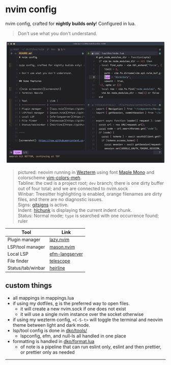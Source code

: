 # nvim config

nvim config, crafted for **nightly builds only**! Configured in lua.

> Don't use what you don't understand.

![nvim screenshot][screenshot]

> pictured: neovim running in [Wezterm](https://github.com/wez/wezterm)
> using font [Maple Mono](https://github.com/subframe7536/maple-font)
> and colorscheme [vim-colors-meh](https://github.com/davidosomething/vim-colors-meh).  
> Tabline: the cwd is a project root; `dev` branch; there is one dirty buffer out of four total; and we are connected to nvim.sock  
> Winbar: Treesitter highlighting is enabled, orange filenames are dirty files, and there are no diagnostic issues.  
> Signs: [gitsigns](https://github.com/lewis6991/gitsigns.nvim) is active.  
> Indent: [hlchunk](https://github.com/shellRaining/hlchunk.nvim) is displaying the current indent chunk.  
> Status: Normal mode; `type` is searched with one occurrence found; ruler  

| Tool              | Link |
| ----------------- | ------------------------------------------------------------- |
| Plugin manager    | [lazy.nvim](https://github.com/folke/lazy.nvim)               |
| LSP/tool manager  | [mason.nvim](https://github.com/williamboman/mason.nvim)      |
| Local LSP         | [efm-langserver](https://github.com/mattn/efm-langserver)     |
| File finder       | [telescope](https://github.com/nvim-telescope/telescope.nvim) |
| Status/tab/winbar | [heirline](https://github.com/rebelot/heirline.nvim)          |

## custom things

- all mappings in mappings.lua
- if using my dotfiles, [e](https://github.com/davidosomething/dotfiles/blob/dev/bin/e) is the preferred way to open files.
    - it will create a new nvim.sock if one does not exist
    - it will use a single nvim instance over the socket otherwise
- if using my wezterm config, `<C-S-t>` will toggle the terminal and neovim
  theme between light and dark mode.
- lsp/tool config is done in [dko/tools/](https://github.com/davidosomething/dotfiles/tree/dev/nvim/lua/dko/tools)
    - lspconfig, efm, and null-ls all handled in one place
- formatting is handled in [dko/format.lua](https://github.com/davidosomething/dotfiles/blob/dev/nvim/lua/dko/format.lua)
    - of note is a pipeline that can run eslint only, eslint and then
      prettier, or prettier only as needed

----

[screenshot]: https://raw.githubusercontent.com/davidosomething/dotfiles/dev/meta/nvim-potatosff.png

